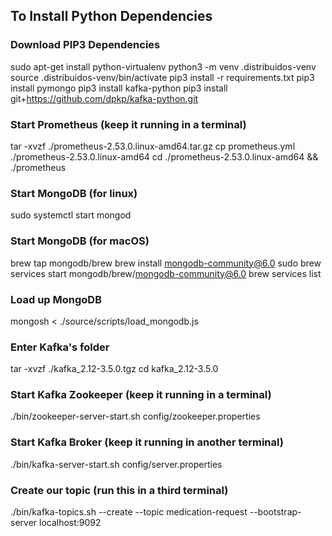 ## To Install Python Dependencies

### Download PIP3 Dependencies
sudo apt-get install python-virtualenv
python3 -m venv .distribuidos-venv
source .distribuidos-venv/bin/activate
pip3 install -r requirements.txt
pip3 install pymongo
pip3 install kafka-python
pip3 install git+https://github.com/dpkp/kafka-python.git

### Start Prometheus (keep it running in a terminal)
tar -xvzf ./prometheus-2.53.0.linux-amd64.tar.gz
cp prometheus.yml ./prometheus-2.53.0.linux-amd64
cd ./prometheus-2.53.0.linux-amd64 && ./prometheus

### Start MongoDB (for linux)
sudo systemctl start mongod

### Start MongoDB (for macOS)
brew tap mongodb/brew
brew install mongodb-community@6.0
sudo brew services start mongodb/brew/mongodb-community@6.0
brew services list

### Load up MongoDB
mongosh < ./source/scripts/load_mongodb.js

### Enter Kafka's folder
tar -xvzf ./kafka_2.12-3.5.0.tgz
cd kafka_2.12-3.5.0

### Start Kafka Zookeeper (keep it running in a terminal)
./bin/zookeeper-server-start.sh config/zookeeper.properties

### Start Kafka Broker (keep it running in another terminal)
./bin/kafka-server-start.sh config/server.properties

### Create our topic (run this in a third terminal)
./bin/kafka-topics.sh --create --topic medication-request --bootstrap-server localhost:9092
